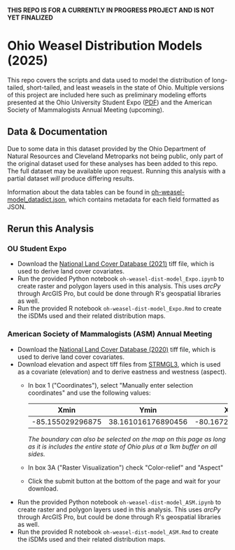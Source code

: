 **THIS REPO IS FOR A CURRENTLY IN PROGRESS PROJECT AND IS NOT YET FINALIZED**

# Ohio Weasel Distribution Models (2025)
This repo covers the scripts and data used to model the distribution of long-tailed, short-tailed, and least weasels in the state of Ohio. Multiple versions of this project are included here such as preliminary modeling efforts presented at the Ohio University Student Expo ([PDF](https://github.com/oxyppgyn/oh-weasel-dist-model/blob/b1d665f112f0b6d399843dc565a8ef20387e6f89/OUStudentExpo/oh-weasel-dist-model_Poster_Expo.pdf)) and the American Society of Mammalogists Annual Meeting (upcoming).

## Data & Documentation
Due to some data in this dataset provided by the Ohio Department of Natural Resources and Cleveland Metroparks not being public, only part of the original dataset used for these analyses has been added to this repo. The full dataset may be available upon request. Running this analysis with a partial dataset _will_ produce differing results.

Information about the data tables can be found in [oh-weasel-model_datadict.json](https://github.com/oxyppgyn/oh-weasel-dist-model/blob/643d11495c15efdd9e97da767acc88085d82c718/oh-weasel-model_datadict.json), which contains metadata for each field formatted as JSON.

## Rerun this Analysis
### OU Student Expo
* Download the [National Land Cover Database (2021)](https://www.mrlc.gov/downloads/sciweb1/shared/mrlc/data-bundles/Annual_NLCD_LndCov_2021_CU_C1V0.tif) tiff file, which is used to derive land cover covariates.
* Run the provided Python notebook `oh-weasel-dist-model_Expo.ipynb` to create raster and polygon layers used in this analysis. This uses _arcPy_ through ArcGIS Pro, but could be done through R's geospatial libraries as well.
* Run the provided R notebook `oh-weasel-dist-model_Expo.Rmd` to create the iSDMs used and their related distribution maps.

### American Society of Mammalogists (ASM) Annual Meeting
* Download the [National Land Cover Database (2020)](https://www.mrlc.gov/downloads/sciweb1/shared/mrlc/data-bundles/Annual_NLCD_LndCov_2000_CU_C1V0.tif) tiff file, which is used to derive land cover covariates.
* Download elevation and aspect tiff files from [STRMGL3](https://portal.opentopography.org/raster?opentopoID=OTSRTM.042013.4326.1), which is used as a covariate (elevation) and to derive eastness and westness (aspect).
  * In box 1 ("Coordinates"), select "Manually enter selection coordinates" and use the following values:

    Xmin | Ymin | XMax | YMax
    --|--|--|--
    -85.155029296875 | 38.161016176890456 | -80.16723632812499 | 42.188337776657335

    _The boundary can also be selected on the map on this page as long as it is includes the entire state of Ohio plus at a 1km buffer on all sides._

  * In box 3A ("Raster Visualization") check "Color-relief" and "Aspect"
  * Click the submit button at the bottom of the page and wait for your download.
* Run the provided Python notebook `oh-weasel-dist-model_ASM.ipynb` to create raster and polygon layers used in this analysis. This uses _arcPy_ through ArcGIS Pro, but could be done through R's geospatial libraries as well.
* Run the provided R notebook `oh-weasel-dist-model_ASM.Rmd` to create the iSDMs used and their related distribution maps.

